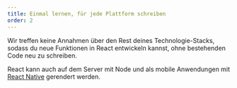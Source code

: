 ```yaml
---
title: Einmal lernen, für jede Plattform schreiben
order: 2
---
```


Wir treffen keine Annahmen über den Rest deines Technologie-Stacks, sodass du neue Funktionen in React entwickeln kannst, ohne bestehenden Code neu zu schreiben.

React kann auch auf dem Server mit Node und als mobile Anwendungen mit [React Native](https://facebook.github.io/react-native/) gerendert werden.
